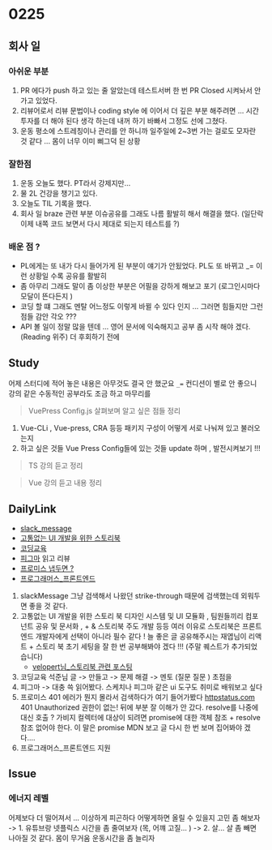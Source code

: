# 0225

## 회사 일

### 아쉬운 부분

1.  PR 에다가 push 하고 있는 줄 알았는데 테스트서버 한 번 PR Closed 시켜놔서 안 가고 있었다.
2.  리뷰어로서 리뷰 문법이나 coding style 에 이어서 더 깊은 부분 해주려면 ... 시간 투자를 더 해야 된다 생각 하는데 내꺼 하기 바빠서 그정도 선에 그쳤다.
3.  운동 평소에 스트레칭이나 관리를 안 하니까 일주일에 2~3번 가는 걸로도 모자란 것 같다 ... 몸이 너무 이미 삐그덕 된 상황

### 잘한점

1. 운동 오늘도 했다. PT라서 강제지만...
2. 물 2L 건강을 챙기고 있다.
3. 오늘도 TIL 기록을 했다.
4. 회사 일 braze 관련 부분 이슈공유를 그래도 나름 활발히 해서 해결을 했다. (일단락 이제 내쪽 코드 보면서 다시 제대로 되는지 테스트를 ?)

### 배운 점 ?

- PL에게는 또 내가 다시 들어가게 된 부분이 얘기가 안됬었다. PL도 또 바뀌고 \_= 이런 상황일 수록 공유를 활발히
- 좀 아무리 그래도 말이 좀 이상한 부분은 어필을 강하게 해보고 포기 (로그인시마다 모달이 뜬다든지 )
- 코딩 할 떄 그래도 멘탈 어느정도 이렇게 바뀔 수 있다 인지 ... 그러면 힘들지만 그런 점들 감안 각오 ???
- API 볼 일이 정말 많을 텐데 ... 영어 문서에 익숙해지고 공부 좀 시작 해야 겠다. (Reading 위주) 더 후회하기 전에

## Study

어제 스터디에 적어 놓은 내용은 아무것도 결국 안 했군요 `_=` 컨디션이 별로 안 좋으니 강의 같은 수동적인 공부라도 조금 하고 마무리를

> VuePress Config.js 살펴보며 알고 싶은 점들 정리<br>

1. Vue-CLi , Vue-press, CRA 등등 패키지 구성이 어떻게 서로 나눠져 있고 불러오는지
2. 하고 싶은 것들 Vue Press Config들에 있는 것들 update 하며 , 발전시켜보기 !!!

> TS 강의 듣고 정리

> Vue 강의 듣고 내용 정리

## DailyLink

- [slack_message](https://tryshift.com/blog/apps-hub/slack-text-formats-bold-quote-more/)
- [고통없는 UI 개발을 위한 스토리북](https://jbee.io/tool/storybook-intro/?fbclid=IwAR1WefsDrYR-gRFjXigCZv9Z7Rjp3HyupHANvRqggw2rY0v9zYgwLwKJK-E)
- [코딩교육](https://seokjun.kim/how-to-educate-code/)
- [피그마](https://medium.com/@hyunji.ma/sketch%EC%97%90%EC%84%9C-figma%EB%A1%9C-%EC%82%90%EB%B9%85-%ED%99%98%EC%8A%B9%EC%9E%85%EB%8B%88%EB%8B%A4-367f148987c5)
  읽고 리뷰
- [프로미스 냅두면 ?](https://imch.dev/posts/what-happens-if-do-nothing-with-promise?fbclid=IwAR1k61gNuqA17SQ6TgFN2zQJOTKmri1rHjphtfasfdN_98QYKAu8T-4DTjI)
- [프로그래머스\_프론트엔드](https://programmers.co.kr/competitions/131/2020-web-fe-first)

1. slackMessage 그냥 검색해서 나왔던 strike-through 때문에 검색했는데 외워두면 좋을 것 같다.
2. 고통없는 UI 개발을 위한 스토리 북
   디자인 시스템 및 UI 모듈화 , 팀원들끼리 컴포넌트 공유 및 문서화 , + & 스토리북 주도 개발 등등 여러 이유로 스토리북은 프론트엔드 개발자에게 선택이 아니라 필수 같다 !
   늘 좋은 글 공유해주시는 재엽님이 리액트 + 스토리 북 초기 세팅을 잘 한 번 공부해봐야 겠다 !!! (주말 퀘스트가 추가되었습니다) <br>
   - [velopert님\_스토리북 관련 포스팅](https://velog.io/@velopert/start-storybook)
3. 코딩교육 석준님 글 -> 만들고 -> 문제 해결 -> 멘토 (질문 질문 ) 초점을
4. 피그마 -> 대충 쓱 읽어봤다. 스케치나 피그마 같은 ui 도구도 취미로 배워보고 싶다
5. 프로미스 401 에러가 뭔지 몰라서 검색하다가 여기 들어가봤다 [httpstatus.com](https://httpstatuses.com/) 401 Unauthorized 권한이 없는!
   뒤에 부분 잘 이해가 안 갔다. resolve를 나중에 대신 호출 ? 가비지 컬렉터에 대상이 되려면 promise에 대한 객체 참조 +  resolve 참조 없어야 한다. 
   이 말은 
     promise MDN 보고 글 다시 한 번 보며 집어봐야 겠다....
6. 프로그래머스\_프론트엔드 지원

## Issue

### 에너지 레벨

어제보다 더 떨어져서 ... 이상하게 피곤하다
어떻게하면 올릴 수 있을지 고민 좀 해보자
-> 1. 유튜브랑 넷플릭스 시간을 좀 줄여보자 (목, 어꺠 고질... )
-> 2. 살... 살 좀 빼면 나아질 것 같다. 몸이 무거움 운동시간을 좀 늘리자
